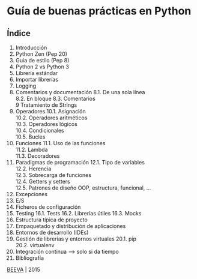 # Guía de buenas prácticas en Python

## Índice

1. Introducción
2. Python Zen (Pep 20)
3. Guia de estilo (Pep 8)
4. Python 2 vs Python 3
5. Librería estándar
6. Importar librerías
7. Logging
8. Comentarios y documentación
  8.1. De una sola línea  
  8.2. En bloque 
  8.3. Comentarios   
9 Tratamiento de Strings 
10. Operadores
  10.1. Asignación  
  10.2. Operadores aritméticos  
  10.3. Operadores lógicos  
  10.4. Condicionales  
  10.5. Bucles  
11. Funciones
  11.1. Uso de las funciones  
  11.2. Lambda  
  11.3. Decoradores   
12. Paradigmas de programación
  12.1. Tipo de variables  
  12.2. Herencia  
  12.3. Sobrecarga de funciones  
  12.4. Getters y setters  
  12.5. Patrones de diseño
   OOP, estructura, funcional, ...  
13. Excepciones
14. E/S
15. Ficheros de configuración
16. Testing
  16.1. Tests 
  16.2. Librerías útiles
  16.3. Mocks
17. Estructura típica de proyecto
18. Empaquetado y distribución de aplicaciones
19. Entornos de desarrollo (IDEs)
20. Gestión de librerías y entornos virtuales
  20.1. pip  
  20.2. virtualenv
20. Integración continua --> solo si da tiempo
23. Bibliografía  


[BEEVA](http://www.beeva.com) | 2015
